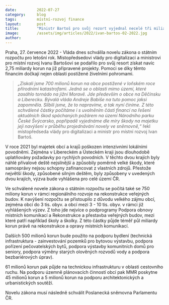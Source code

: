 ```yaml
---
date:         2022-07-27
category:     blog
tags:         místní-rozvoj finance
layout:       post
title:        "Ministr Bartoš pro svůj rezort vyjednal necelé tři miliardy korun navíc, pomohou nejen oblastem postiženým živelními pohromami"
image:        /assets/img/articles/2022/ivan-bartos-02-2022.jpg
author:       
---
```


Praha, 27. července 2022 - Vláda dnes schválila novelu zákona o státním rozpočtu pro letošní rok. Místopředsedovi vlády pro digitalizaci a ministrovi pro místní rozvoj Ivanu Bartošovi se podařilo pro svůj resort získat navíc 2,75 miliardy korun na již připravené projekty. Pomoci se díky těmto financím dočkají nejen oblasti postižené živelními pohromami.

> *„Získali jsme 700 milionů korun na obce postižené v loňském roce přírodními katastrofami. Jedná se o oblasti mimo území, které zasáhlo tornádo na jižní Moravě. Jde především o obce na Děčínsku a Liberecku. Bývalá vláda Andreje Babiše na tuto pomoc jaksi zapomněla. Slíbili jsme, že to napravíme, a tak nyní činíme. Z této schválené částky počítáme i s uvolněním části financí na řešení aktuálních škod spáchaných požárem na území Národního parku České Švýcarsko, popřípadě vyjednáme dle míry škody na majetku její navýšení v průběhu projednávání novely ve sněmovně,“* řekl místopředseda vlády pro digitalizaci a ministr pro místní rozvoj Ivan Bartoš.

V roce 2021 byl majetek obcí a krajů poškozen intenzivními lokálními povodněmi. Zejména v Libereckém a Ústeckém kraji jsou dlouhodobě uplatňovány požadavky po rychlých povodních. V těchto dvou krajích byly náhlé přívalové deště nejsilnější a způsobily poměrně velké škody, které samosprávy nejsou schopny zafinancovat z vlastních zdrojů. Přestože největší škody, způsobené silným deštěm, byly způsobeny v uvedených dvou krajích, výzva bude vyhlášena pro celé území ČR.

Ve schválené novele zákona o státním rozpočtu se počítá také se 750 miliony korun v rámci regionálního rozvoje na rekonstrukce veřejných budov. K navýšení rozpočtu se přistoupilo z důvodu velkého zájmu obcí, zejména obcí do 3 tis. obyv. a obcí mezi 3 - 10 tis. obyv. v rámci již vyhlášených výzev. Z toho jde nejvíce o podprogramy Podpora obnovy místních komunikací a Rekonstrukce a přestavba veřejných budov, mezi které patří například školy a školky. Z této částky půjde téměř půl miliardy korun právě na rekonstrukce a opravy místních komunikací.

Dalších 500 milionů korun bude použito na podporu bydlení (technická infrastruktura - zainvestování pozemků pro bytovou výstavbu, podpora pořízení pečovatelských bytů, podpora výstavby komunitních domů pro seniory, podpora výměny starých olověných rozvodů vody a podpora bezbariérových úprav). 

61 milionů korun pak půjde na technickou infrastrukturu v oblasti cestovního ruchu. Na podporu územně plánovacích činností obcí pak MMR poskytne 45 milionů korun a 5 milionů korun na podporu architektonických a urbanistických soutěží.

Novelu zákona musí následně schválit Poslanecká sněmovna Parlamentu ČR.
